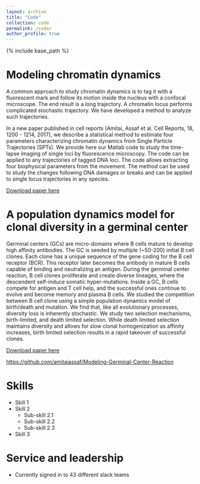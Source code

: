 ```yaml
---
layout: archive
title: "Code"
collection: code
permalink: /code/
author_profile: true
---
```


{% include base_path %}

Modeling chromatin dynamics
======

A common approach to study chromatin dynamics is to tag it with a fluorescent mark and follow 
its motion inside the nucleus with a confocal microscope. The end result is a long trajectory. 
A chromatin locus performs complicated stochastic trajectory. We have developed a method to analyze such trajectories.

In a new paper published in cell reports (Amitai, Assaf et al. Cell Reports, 18, 1200 - 1214, 2017), we describe a statistical 
method to estimate four parameters characterizing chromatin dynamics from Single Particle Trajectories (SPTs). 
We provide here our Matlab code to study the time-lapse imaging of single loci by fluorescence microscopy. 
The code can be applied to any trajectories of tagged DNA loci. 
The code allows extracting four biophysical parameters from the movement. 
The method can be used to study the changes following DNA damages or breaks and can be applied to single locus trajectories in any species.

[Download paper here](https://github.com/amitaiassaf/SPT_analysis)

A population dynamics model for clonal diversity in a germinal center
======
  
Germinal centers (GCs) are micro-domains where B cells mature to develop high affinity antibodies. The GC is seeded by multiple (~50-200) initial B cell clones. Each clone has a unique sequence of the gene coding for the B cell receptor (BCR). This receptor later becomes the antibody in mature B cells capable of binding and neutralizing an antigen. During the germinal center reaction, B cell clones proliferate and create diverse lineages, where the descendent self-induce somatic hyper-mutations. Inside a GC, B cells compete for antigen and T cell help, and the successful ones continue to evolve and become memory and plasma B cells. We studied the competition between B cell clone using a simple population dynamics model of birth/death and mutation. We find that, like all evolutionary processes, diversity loss is inherently stochastic. We study two selection mechanisms, birth-limited, and death limited selection. While death limited selection maintains diversity and allows for slow clonal homogenization as affinity increases, birth limited selection results in a rapid takeover of successful clones.

[Download paper here](https://github.com/amitaiassaf/Modeling-Germinal-Center-Reaction)

https://github.com/amitaiassaf/Modeling-Germinal-Center-Reaction
  
  
Skills
======
* Skill 1
* Skill 2
  * Sub-skill 2.1
  * Sub-skill 2.2
  * Sub-skill 2.3
* Skill 3

Service and leadership
======
* Currently signed in to 43 different slack teams
